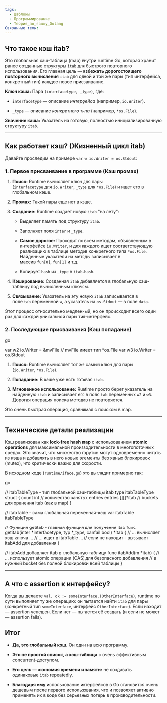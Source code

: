 ```yaml
---
tags:
  - Шаблоны
  - Программирование
  - Теория_по_языку_Golang
Связанные темы:
---
```

## **Что такое кэш itab?**

Это глобальная хэш-таблица (map) внутри runtime Go, которая хранит ранее созданные структуры `itab` для быстрого повторного использования. Его главная цель — **избежать дорогостоящего повторного вычисления** `itab` для одной и той же пары (тип интерфейса, конкретный тип) каждое новое присваивание.

**Ключ кэша:** Пара `(interfacetype, _type)`, где:

- `interfacetype` — описание _интерфейса_ (например, `io.Writer`).
    
- `_type` — описание _конкретного типа_ (например, `*os.File`).
    

**Значение кэша:** Указатель на готовую, полностью инициализированную структуру `itab`.

---

## **Как работает кэш? (Жизненный цикл itab)**

Давайте проследим на примере `var w io.Writer = os.Stdout`:

### **1. Первое присваивание в программе (Кэш промах)**

1. **Поиск:** Runtime вычисляет ключ для пары (`interfacetype` для `io.Writer`, `_type` для `*os.File`) и ищет его в глобальном кэше.
    
2. **Промах:** Такой пары еще нет в кэше.
    
3. **Создание:** Runtime создает новую `itab` "на лету":
    
    - Выделяет память под структуру `itab`.
        
    - Заполняет поля `inter` и `_type`.
        
    - **Самое дорогое:** Проходит по всем методам, объявленным в интерфейсе `io.Writer`, и для каждого ищет соответствующую реализацию в таблице методов конкретного типа `*os.File`. Найденные указатели на методы записывает в массив `fun[0]`, `fun[1]` и т.д.
        
    - Копирует `hash` из `_type` в `itab.hash`.
        
4. **Кэширование:** Созданная `itab` добавляется в глобальную хэш-таблицу под вычисленным ключом.
    
5. **Связывание:** Указатель на эту новую `itab` записывается в поле `tab` переменной `w`, а указатель на `os.Stdout` — в поле `data`.
    

Этот процесс относительно медленный, но он происходит всего один раз для каждой уникальной пары тип-интерфейс.

### **2. Последующие присваивания (Кэш попадание)**

go

var w2 io.Writer = &myFile // myFile имеет тип *os.File
var w3 io.Writer = os.Stdout

1. **Поиск:** Runtime вычисляет тот же самый ключ для пары (`io.Writer`, `*os.File`).
    
2. **Попадание:** В кэше уже есть готовая `itab`.
    
3. **Мгновенное использование:** Runtime просто берет указатель на найденную `itab` и записывает его в поля `tab` переменных `w2` и `w3`. Дорогая операция поиска методов не повторяется.
    

Это очень быстрая операция, сравнимая с поиском в map.

---

## **Технические детали реализации**

Кэш реализован как **lock-free hash map** с использованием **atomic operations** для максимальной производительности в многопоточных средах. Это значит, что множество горутин могут одновременно читать из кэша и добавлять в него новые элементы без явных блокировок (mutex), что критически важно для скорости.

В исходном коде (`runtime/iface.go`) это выглядит примерно так:

go

// itabTableType - тип глобальной хэш-таблицы itab
type itabTableType struct {
    count    int                 // количество занятых entries
    entries  [][]*itab           // buckets для хранения itab (как в map)
}

// itabTable - сама глобальная переменная-кэш
var itabTable itabTableType

// Функция getitab - главная функция для получения itab
func getitab(inter *interfacetype, typ *_type, canfail bool) *itab {
    // ... вычисляет хэш ключа ...
    // ... ищет в itabTable ...
    // если не находит - вызывает itabAdd для добавления
}

// itabAdd добавляет itab в глобальную таблицу
func itabAdd(m *itab) {
    // ... использует atomic операции (CAS) для безопасного добавления
    // в нужный bucket без полной блокировки всей таблицы
}

---

## **А что с assertion к интерфейсу?**

Когда вы делаете `val, ok := someInterface.(OtherInterface)`, runtime по сути выполняет ту же операцию: он пытается найти `itab` для пары (конкретный тип `someInterface`, интерфейс `OtherInterface`). Если находит — assertion успешен. Если нет — пытается её создать (и если не может — assertion fails).

## **Итог**

- **Да, это глобальный кэш.** Он один на всю программу.
    
- **Это не простой список, а хэш-таблица** с очень эффективным concurrent-доступом.
    
- **Его цель — экономия времени и памяти:** не создавать одинаковые `itab` repeatedly.
    
- **Благодаря ему** использование интерфейсов в Go становится очень дешевым после первого использования, что и позволяет активно применять их в коде без серьезных потерь в производительности.